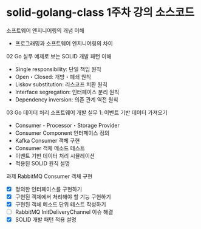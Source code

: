 # solid-golang-class 1주차 강의 소스코드

소프트웨어 엔지니어링의 개념 이해
- 프로그래밍과 소프트웨어 엔지니어링의 차이

02
Go 실무 예제로 보는 SOLID 개발 패턴 이해
- Single responsibility: 단일 책임 원칙
- Open・Closed: 개방・폐쇄 원칙
- Liskov substitution: 리스코프 치환 원칙
- Interface segregation: 인터페이스 분리 원칙
- Dependency inversion: 의존 관계 역전 원칙

03
Go 데이터 처리 소프트웨어 개발 실무 1: 이벤트 기반 데이터 가져오기
- Consumer・Processor・Storage Provider
- Consumer Component 인터페이스 정의
- Kafka Consumer 객체 구현
- Consumer 객체 메소드 테스트
- 이벤트 기반 데이터 처리 시뮬레이션
- 적용된 SOLID 원칙 설명

과제
RabbitMQ Consumer 객체 구현
- [X] 정의한 인터페이스를 구현하기
- [X] 구현된 객체에서 처리해야 할 기능 구현하기
- [X] 구현된 객체 메소드 단위 테스트 작성하기
- [ ] RabbitMQ InitDeliveryChannel 이슈 해결
- [X] SOLID 개발 패턴 적용 설명